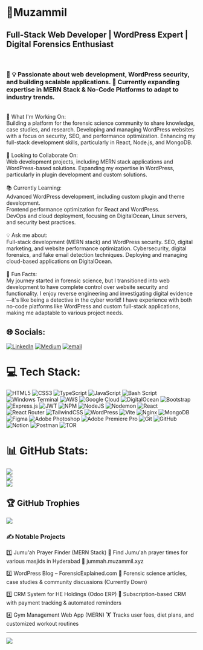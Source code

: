 #                💫Muzammil
<h2 >          Full-Stack Web Developer | WordPress Expert | Digital Forensics Enthusiast        </h3> <br>
<h3>🚀   
💡 Passionate about web development, WordPress security, and building scalable applications.  
🎯 Currently expanding expertise in MERN Stack & No-Code Platforms to adapt to industry trends.</h3>

<br>🚀 What I'm Working On: <br>
Building a platform for the forensic science community to share knowledge, case studies, and research.
Developing and managing WordPress websites with a focus on security, SEO, and performance optimization.
Enhancing my full-stack development skills, particularly in React, Node.js, and MongoDB.
<br> <br> 🤝 Looking to Collaborate On:<br>Web development projects, including MERN stack applications and WordPress-based solutions.
Expanding my expertise in WordPress, particularly in plugin development and custom solutions.<br><br>📚 Currently Learning:<br>Advanced WordPress development, including custom plugin and theme development.<br>Frontend performance optimization for React and WordPress.<br>DevOps and cloud deployment, focusing on DigitalOcean, Linux servers, and security best practices.<br><br>💡 Ask me about:<br>Full-stack development (MERN stack) and WordPress security.
SEO, digital marketing, and website performance optimization.
Cybersecurity, digital forensics, and fake email detection techniques.
Deploying and managing cloud-based applications on DigitalOcean.<br> <br> 🎯 Fun Facts:<br>My journey started in forensic science, but I transitioned into web development to have complete control over website security and functionality.
I enjoy reverse engineering and investigating digital evidence—it's like being a detective in the cyber world!
I have experience with both no-code platforms like WordPress and custom full-stack applications, making me adaptable to various project needs.



## 🌐 Socials:
[![LinkedIn](https://img.shields.io/badge/LinkedIn-%230077B5.svg?logo=linkedin&logoColor=white)](https://linkedin.com/in/https://www.linkedin.com/in/muzammilmd/) [![Medium](https://img.shields.io/badge/Medium-12100E?logo=medium&logoColor=white)](https://medium.com/@https://medium.com/@mujjuimran74) [![email](https://img.shields.io/badge/Email-D14836?logo=gmail&logoColor=white)](mailto:muzammilmd.mujju@gmail.com) 

# 💻 Tech Stack:
![HTML5](https://img.shields.io/badge/html5-%23E34F26.svg?style=for-the-badge&logo=html5&logoColor=white) ![CSS3](https://img.shields.io/badge/css3-%231572B6.svg?style=for-the-badge&logo=css3&logoColor=white) ![TypeScript](https://img.shields.io/badge/typescript-%23007ACC.svg?style=for-the-badge&logo=typescript&logoColor=white) ![JavaScript](https://img.shields.io/badge/javascript-%23323330.svg?style=for-the-badge&logo=javascript&logoColor=%23F7DF1E) ![Bash Script](https://img.shields.io/badge/bash_script-%23121011.svg?style=for-the-badge&logo=gnu-bash&logoColor=white) ![Windows Terminal](https://img.shields.io/badge/Windows%20Terminal-%234D4D4D.svg?style=for-the-badge&logo=windows-terminal&logoColor=white) ![AWS](https://img.shields.io/badge/AWS-%23FF9900.svg?style=for-the-badge&logo=amazon-aws&logoColor=white) ![Google Cloud](https://img.shields.io/badge/GoogleCloud-%234285F4.svg?style=for-the-badge&logo=google-cloud&logoColor=white) ![DigitalOcean](https://img.shields.io/badge/DigitalOcean-%230167ff.svg?style=for-the-badge&logo=digitalOcean&logoColor=white) ![Bootstrap](https://img.shields.io/badge/bootstrap-%238511FA.svg?style=for-the-badge&logo=bootstrap&logoColor=white) ![Express.js](https://img.shields.io/badge/express.js-%23404d59.svg?style=for-the-badge&logo=express&logoColor=%2361DAFB) ![JWT](https://img.shields.io/badge/JWT-black?style=for-the-badge&logo=JSON%20web%20tokens) ![NPM](https://img.shields.io/badge/NPM-%23CB3837.svg?style=for-the-badge&logo=npm&logoColor=white) ![NodeJS](https://img.shields.io/badge/node.js-6DA55F?style=for-the-badge&logo=node.js&logoColor=white) ![Nodemon](https://img.shields.io/badge/NODEMON-%23323330.svg?style=for-the-badge&logo=nodemon&logoColor=%BBDEAD) ![React](https://img.shields.io/badge/react-%2320232a.svg?style=for-the-badge&logo=react&logoColor=%2361DAFB) ![React Router](https://img.shields.io/badge/React_Router-CA4245?style=for-the-badge&logo=react-router&logoColor=white) ![TailwindCSS](https://img.shields.io/badge/tailwindcss-%2338B2AC.svg?style=for-the-badge&logo=tailwind-css&logoColor=white) ![WordPress](https://img.shields.io/badge/WordPress-%23117AC9.svg?style=for-the-badge&logo=WordPress&logoColor=white) ![Vite](https://img.shields.io/badge/vite-%23646CFF.svg?style=for-the-badge&logo=vite&logoColor=white) ![Nginx](https://img.shields.io/badge/nginx-%23009639.svg?style=for-the-badge&logo=nginx&logoColor=white) ![MongoDB](https://img.shields.io/badge/MongoDB-%234ea94b.svg?style=for-the-badge&logo=mongodb&logoColor=white) ![Figma](https://img.shields.io/badge/figma-%23F24E1E.svg?style=for-the-badge&logo=figma&logoColor=white) ![Adobe Photoshop](https://img.shields.io/badge/adobe%20photoshop-%2331A8FF.svg?style=for-the-badge&logo=adobe%20photoshop&logoColor=white) ![Adobe Premiere Pro](https://img.shields.io/badge/Adobe%20Premiere%20Pro-9999FF.svg?style=for-the-badge&logo=Adobe%20Premiere%20Pro&logoColor=white) ![Git](https://img.shields.io/badge/git-%23F05033.svg?style=for-the-badge&logo=git&logoColor=white) ![GitHub](https://img.shields.io/badge/github-%23121011.svg?style=for-the-badge&logo=github&logoColor=white) ![Notion](https://img.shields.io/badge/Notion-%23000000.svg?style=for-the-badge&logo=notion&logoColor=white) ![Postman](https://img.shields.io/badge/Postman-FF6C37?style=for-the-badge&logo=postman&logoColor=white) ![TOR](https://img.shields.io/badge/tor-%237E4798.svg?style=for-the-badge&logo=tor-project&logoColor=white)
# 📊 GitHub Stats:
![](https://github-readme-stats.vercel.app/api?username=muzammil-mz&theme=dark&hide_border=true&include_all_commits=false&count_private=true)<br/>
![](https://nirzak-streak-stats.vercel.app/?user=muzammil-mz&theme=dark&hide_border=true)<br/>
![](https://github-readme-stats.vercel.app/api/top-langs/?username=muzammil-mz&theme=dark&hide_border=true&include_all_commits=false&count_private=true&layout=compact)

## 🏆 GitHub Trophies
![](https://github-profile-trophy.vercel.app/?username=muzammil-mz&theme=radical&no-frame=false&no-bg=true&margin-w=4)

### ✍️ Notable Projects

1️⃣ Jumu'ah Prayer Finder (MERN Stack)
📍 Find Jumu'ah prayer times for various masjids in Hyderabad
🔗 jummah.muzammil.xyz

2️⃣ WordPress Blog – ForensicExplained.com
📰 Forensic science articles, case studies & community discussions (Currently Down)

3️⃣ CRM System for HE Holdings (Odoo ERP)
💼 Subscription-based CRM with payment tracking & automated reminders

4️⃣ Gym Management Web App (MERN)
🏋️ Tracks user fees, diet plans, and customized workout routines

---
[![](https://visitcount.itsvg.in/api?id=muzammil-mz&icon=0&color=4)](https://visitcount.itsvg.in)

<!-- Proudly created with GPRM ( https://gprm.itsvg.in ) -->
